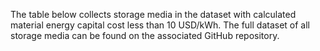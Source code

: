 The table below collects storage media in the dataset with calculated material energy capital cost less than 10 USD/kWh. The full dataset of all storage media can be found on the associated GitHub repository. 